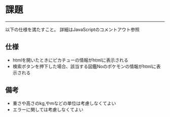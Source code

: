 # 課題

---

以下の仕様を満たすこと。
詳細はJavaScriptのコメントアウト参照

## 仕様

- htmlを開いたときにピカチューの情報がhtmlに表示される
- 検索ボタンを押下した場合、該当する図鑑Noのポケモンの情報がhtmlに表示される

## 備考

- 重さや高さのkg,やmなどの単位は考慮しなくてよい
- エラーに関しては考慮しなくてよい